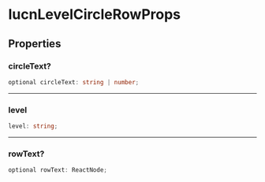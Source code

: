 # IucnLevelCircleRowProps

## Properties

### circleText?

```ts
optional circleText: string | number;
```

---

### level

```ts
level: string;
```

---

### rowText?

```ts
optional rowText: ReactNode;
```
